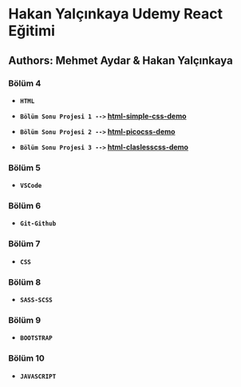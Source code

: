 # Hakan Yalçınkaya Udemy React Eğitimi

## Authors: Mehmet Aydar & Hakan Yalçınkaya

### Bölüm 4
- **`HTML`**

- **`Bölüm Sonu Projesi 1 -->` [html-simple-css-demo](https://mehmetaydar-html-simple-css-demo.netlify.app/)**

- **`Bölüm Sonu Projesi 2 -->` [html-picocss-demo](https://mehmetaydar-picocss-demo.netlify.app/)**

- **`Bölüm Sonu Projesi 3 -->` [html-claslesscss-demo](https://mehmetaydar-classless-css-demo.netlify.app/)**


### Bölüm 5
- **`VSCode`**

### Bölüm 6
- **`Git-Github`**

### Bölüm 7
- **`CSS`**

### Bölüm 8
- **`SASS-SCSS`**

### Bölüm 9
- **`BOOTSTRAP`**

### Bölüm 10
- **`JAVASCRIPT`**